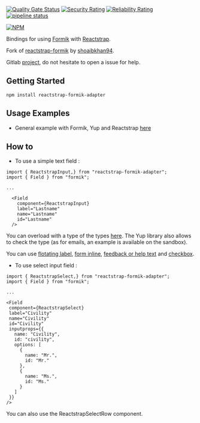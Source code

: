 
[![Quality Gate Status](https://sonarcloud.io/api/project_badges/measure?project=mlaplanche_reactstrap-formik&metric=alert_status)](https://sonarcloud.io/summary/new_code?id=mlaplanche_reactstrap-formik) [![Security Rating](https://sonarcloud.io/api/project_badges/measure?project=mlaplanche_reactstrap-formik&metric=security_rating)](https://sonarcloud.io/summary/new_code?id=mlaplanche_reactstrap-formik) [![Reliability Rating](https://sonarcloud.io/api/project_badges/measure?project=mlaplanche_reactstrap-formik&metric=reliability_rating)](https://sonarcloud.io/summary/new_code?id=mlaplanche_reactstrap-formik) 
[![pipeline status](https://gitlab.com/mlaplanche/reactstrap-formik/badges/master/pipeline.svg)](https://gitlab.com/mlaplanche/reactstrap-formik/-/commits/master) 

[![NPM](https://nodei.co/npm/reactstrap-formik-adapter.png?downloads=true&downloadRank=true&stars=true)](https://nodei.co/npm/reactstrap-formik-adapter/)

Bindings for using [Formik](https://github.com/jaredpalmer/formik) with [Reactstrap](https://reactstrap.github.io/).

Fork of [reactstrap-formik](https://github.com/shoaibkhan94/reactstrap-formik) by [shoaibkhan94](https://github.com/shoaibkhan94).

Gitlab [project](https://gitlab.com/mlaplanche/reactstrap-formik), do not hesitate to open a issue for help.

## Getting Started

    npm install reactstrap-formik-adapter
    
## Usage Examples
  * General example with Formik, Yup and Reactstrap [here](https://codesandbox.io/s/musing-mopsa-gjrjs?file=/src/App.jsx) 

## How to

 * To use a simple text field :

```JSX
import { ReactstrapInput,} from "reactstrap-formik-adapter";
import { Field } from "formik";

...

  <Field
    component={ReactstrapInput}
    label="Lastname"
    name="Lastname"
    id="Lastname"
  />
```
You can overload with a type of the types [here](https://developer.mozilla.org/en-US/docs/Web/HTML/Element/Input). The Yup library also allows to check the type (as for emails, an example is available on the sandbox).

You can use [flotating label](https://reactstrap.github.io/?path=/docs/components-forms--floating-labels), [form inline](https://reactstrap.github.io/?path=/docs/components-forms--form-inline), [feedback or help text](https://reactstrap.github.io/?path=/docs/components-forms--form-feedback) and  [checkbox](https://reactstrap.github.io/?path=/docs/components-forms--inline-checkboxes).

 * To use select input field : 

 ```JSX
import { ReactstrapSelect,} from "reactstrap-formik-adapter";
import { Field } from "formik";

...

<Field
  component={ReactstrapSelect}
  label="Civility"
  name="Civility"
  id="Civility"
  inputprops={{
    name: "Civility",
    id: "civility",
    options: [
      {
        name: "Mr.",
        id: "Mr."
      },
      {
        name: "Ms.",
        id: "Ms."
      }
    ]
  }}
/>
```
You can also use the ReactstrapSelectRow component.